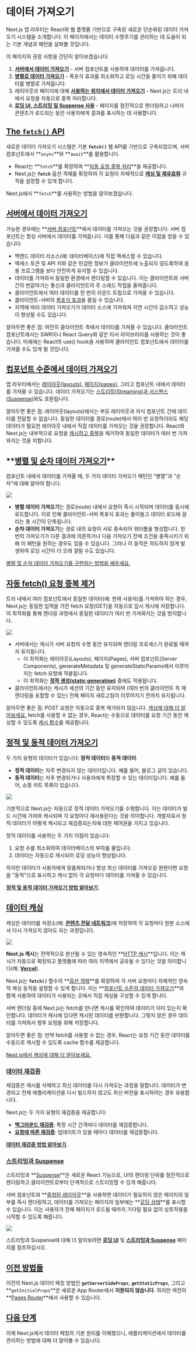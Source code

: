 # 데이터 가져오기

Next.js 앱 라우터는 React와 웹 플랫폼 기반으로 구축된 새로운 단순화된 데이터 가져오기 시스템을 소개합니다. 이 페이지에서는 데이터 수명주기를 관리하는 데 도움이 되는 기본 개념과 패턴을 살펴볼 것입니다.

이 페이지의 권장 사항을 간단히 알아보겠습니다:

1. **[서버에서 데이터 가져오기](https://nextjs.org/docs/app/building-your-application/data-fetching#fetching-data-on-the-server)** - 서버 컴포넌트를 사용하여 데이터를 가져옵니다.
2. **[병렬로 데이터 가져오기](https://nextjs.org/docs/app/building-your-application/data-fetching#parallel-and-sequential-data-fetching)** - 폭포식 효과를 최소화하고 로딩 시간을 줄이기 위해 데이터를 병렬로 가져옵니다.
3. 레이아웃과 페이지에 대해 **[사용하는 위치에서 데이터 가져오기](https://nextjs.org/docs/app/building-your-application/data-fetching#automatic-fetch-request-deduping)** - Next.js는 트리 내에서 요청을 자동으로 중복 처리합니다.
4. **[로딩 UI, 스트리밍 및 Suspense 사용](https://nextjs.org/docs/app/building-your-application/data-fetching#streaming-and-suspense)** - 페이지를 점진적으로 렌더링하고 나머지 콘텐츠가 로드되는 동안 사용자에게 결과를 표시하는 데 사용합니다.

## **[The `fetch()` API](https://nextjs.org/docs/app/building-your-application/data-fetching#the-fetch-api)**

새로운 데이터 가져오기 시스템은 기본 **`fetch()`** 웹 API를 기반으로 구축되었으며, 서버 컴포넌트에서 **`async`**와 **`await`**를 활용합니다.

- React는 **`fetch`**를 확장하여 **[자동 요청 중복 처리](https://nextjs.org/docs/app/building-your-application/data-fetching#automatic-fetch-request-deduping)**을 제공합니다.
- Next.js는 **`fetch`** 옵션 객체를 확장하여 각 요청이 자체적으로 **[캐싱 및 재유효화](https://nextjs.org/docs/app/building-your-application/data-fetching/caching)** 규칙을 설정할 수 있게 합니다.

Next.js에서 **`fetch`**를 사용하는 방법을 알아보겠습니다.

## **[서버에서 데이터 가져오기](https://nextjs.org/docs/app/building-your-application/data-fetching#fetching-data-on-the-server)**

가능한 경우에는 **[서버 컴포넌트](https://nextjs.org/docs/getting-started/react-essentials#server-components)**에서 데이터를 가져오는 것을 권장합니다. 서버 컴포넌트는 항상 서버에서 데이터를 가져옵니다. 이를 통해 다음과 같은 이점을 얻을 수 있습니다:

- 백엔드 데이터 리소스(예: 데이터베이스)에 직접 액세스할 수 있습니다.
- 액세스 토큰 및 API 키와 같은 민감한 정보가 클라이언트에 노출되지 않도록하여 응용 프로그램을 보다 안전하게 유지할 수 있습니다.
- 데이터를 가져와서 동일한 환경에서 렌더링할 수 있습니다. 이는 클라이언트와 서버 간의 번갈아가는 통신과 클라이언트의 주 스레드 작업을 줄여줍니다.
- 클라이언트에서 여러 데이터를 한 번의 라운드 트립으로 가져올 수 있습니다.
- 클라이언트-서버의 [폭포식 효과](https://nextjs.org/docs/app/building-your-application/data-fetching#parallel-and-sequential-data-fetching)을 줄일 수 있습니다.
- 지역에 따라 데이터 가져오기가 데이터 소스에 가까워져 지연 시간이 감소하고 성능이 향상될 수도 있습니다.

알아두면 좋은 점: 여전히 클라이언트 측에서 데이터를 가져올 수 있습니다. 클라이언트 컴포넌트에서는 SWR이나 React Query와 같은 타사 라이브러리를 사용하는 것이 좋습니다. 미래에는 React의 use() hook을 사용하여 클라이언트 컴포넌트에서 데이터를 가져올 수도 있게 될 것입니다.

## **[컴포넌트 수준에서 데이터 가져오기](https://nextjs.org/docs/app/building-your-application/data-fetching#fetching-data-at-the-component-level)**

앱 라우터에서는 [레이아웃(layouts)](https://nextjs.org/docs/app/building-your-application/routing/pages-and-layouts#layouts), [페이지(pages)](https://nextjs.org/docs/app/building-your-application/routing/pages-and-layouts#pages), 그리고 컴포넌트 내에서 데이터를 가져올 수 있습니다. 데이터 가져오기는 [스트리밍(Streaming)과 서스펜스(Suspense)](https://nextjs.org/docs/app/building-your-application/data-fetching#streaming-and-suspense)와도 호환됩니다.

알아두면 좋은 점: 레이아웃(layouts)에서는 부모 레이아웃과 자식 컴포넌트 간에 데이터를 전달할 수 없습니다. 동일한 데이터를 경로(route)에서 여러 번 요청하더라도 해당 데이터가 필요한 레이아웃 내에서 직접 데이터를 가져오는 것을 권장합니다. React와 Next.js는 내부적으로 요청을 [캐시하고 중복](https://nextjs.org/docs/app/building-your-application/data-fetching#automatic-fetch-request-deduping)을 제거하여 동일한 데이터가 여러 번 가져와지는 것을 피합니다.

## \***\*[병렬 및 순차 데이터 가져오기](https://nextjs.org/docs/app/building-your-application/data-fetching#parallel-and-sequential-data-fetching)\*\***

컴포넌트 내에서 데이터를 가져올 때, 두 가지 데이터 가져오기 패턴인 "병렬"과 "순차"에 대해 알아야 합니다.

<img src="./assets/DataFetching/parallel_sequential.PNG">

- **병렬 데이터 가져오기**는 경로(route) 내에서 요청이 즉시 시작되며 데이터를 동시에 로드합니다. 이로 인해 클라이언트-서버 폭포식 효과는 줄어들고 데이터 로드에 걸리는 총 시간이 단축됩니다.
- **순차 데이터 가져오기**는 경로 내의 요청이 서로 종속되어 워터폴을 형성합니다. 한 번의 가져오기가 다른 결과에 의존하거나 다음 가져오기 전에 조건을 충족시키기 위해 이 패턴을 원하는 경우도 있을 수 있습니다. 그러나 이 동작은 의도하지 않게 발생하여 로딩 시간이 더 오래 걸릴 수도 있습니다.

[병렬 및 순차 데이터 가져오기를 구현하는 방법을 배우세요.](https://nextjs.org/docs/app/building-your-application/data-fetching/fetching#data-fetching-patterns)

## **[자동 fetch() 요청 중복 제거](https://nextjs.org/docs/app/building-your-application/data-fetching#automatic-fetch-request-deduping)**

트리 내에서 여러 컴포넌트에서 동일한 데이터(예: 현재 사용자)를 가져와야 하는 경우, Next.js는 동일한 입력을 가진 fetch 요청(GET)을 자동으로 임시 캐시에 저장합니다. 이 최적화를 통해 렌더링 과정에서 동일한 데이터가 여러 번 가져와지는 것을 방지합니다.

<img src="./assets/DataFetching/request_deduping.PNG">

- 서버에서는 캐시가 서버 요청의 수명 동안 유지되며 렌더링 프로세스가 완료될 때까지 유지됩니다.
  - 이 최적화는 레이아웃(Layouts), 페이지(Pages), 서버 컴포넌트(Server Components), generateMetadata 및 generateStaticParams에서 이루어지는 fetch 요청에 적용됩니다.
  - 이 최적화는 **[정적 생성(static generation)](https://nextjs.org/docs/app/building-your-application/rendering#static-rendering)** 중에도 적용됩니다.
- 클라이언트에서는 캐시가 세션의 기간 동안 유지되며 (여러 번의 클라이언트 측 재렌더링을 포함할 수 있는) 전체 페이지 새로고침이 이루어지기 전까지 유지됩니다.

알아두면 좋은 점: POST 요청은 자동으로 중복 제거되지 않습니다. [캐싱에 대해 더 알아보세요.](https://nextjs.org/docs/app/building-your-application/data-fetching/caching)
fetch를 사용할 수 없는 경우, React는 수동으로 데이터를 요청 기간 동안 캐싱할 수 있도록 [캐시 함수](https://nextjs.org/docs/app/building-your-application/data-fetching/caching#react-cache)를 제공합니다.

## **[정적 및 동적 데이터 가져오기](https://nextjs.org/docs/app/building-your-application/data-fetching#static-and-dynamic-data-fetching)**

두 가지 유형의 데이터가 있습니다: **정적 데이터**와 **동적 데이터**.

- **정적 데이터**는 자주 변경되지 않는 데이터입니다. 예를 들어, 블로그 글이 있습니다.
- **동적 데이터**는 자주 변경되거나 사용자에게 특정할 수 있는 데이터입니다. 예를 들어, 쇼핑 카트 목록이 있습니다.

<img src="./assets/DataFetching/static_dynamic.PNG">

기본적으로 Next.js는 자동으로 정적 데이터 가져오기를 수행합니다. 이는 데이터가 빌드 시간에 가져와 캐시되며 각 요청마다 재사용된다는 것을 의미합니다. 개발자로서 정적 데이터가 어떻게 캐시되고 재검증되는지에 대한 제어권을 가지고 있습니다.

정적 데이터를 사용하는 두 가지 이점이 있습니다:

1. 요청 수를 최소화하여 데이터베이스의 부하를 줄입니다.
2. 데이터는 자동으로 캐시되어 로딩 성능이 향상됩니다.

하지만 데이터가 사용자에게 맞춤화되거나 항상 최신 데이터를 가져오길 원한다면 요청을 "동적"으로 표시하고 캐시 없이 각 요청마다 데이터를 가져올 수 있습니다.

**[정적 및 동적 데이터 가져오기 방법 알아보기](https://nextjs.org/docs/app/building-your-application/data-fetching/fetching#static-data-fetching)**.

## **[데이터 캐싱](https://nextjs.org/docs/app/building-your-application/data-fetching#caching-data)**

캐싱은 데이터를 저장소(예: **[콘텐츠 전달 네트워크](https://vercel.com/docs/concepts/edge-network/overview)**)에 저장하여 각 요청마다 원본 소스에서 다시 가져오지 않아도 되는 과정입니다.

<img src="./assets/DataFetching/caching_data.PNG">

**Next.js 캐시**는 전역적으로 분산될 수 있는 영속적인 **[HTTP 캐시](https://developer.mozilla.org/en-US/docs/Web/HTTP/Caching)**입니다. 이는 캐시가 자동으로 확장되고 플랫폼에 따라 여러 지역에서 공유될 수 있다는 것을 의미합니다(예: **[Vercel](https://vercel.com/docs/concepts/next.js/overview)**).

Next.js는 **`fetch()`** 함수의 **[옵션 객체](https://developer.mozilla.org/en-US/docs/Web/API/fetch#:~:text=preflight%20requests.-,cache,-A%20string%20indicating)**를 확장하여 각 서버 요청마다 자체적인 영속적 캐싱 동작을 설정할 수 있게 합니다. 이는 **[컴포넌트 수준의 데이터 가져오기](https://nextjs.org/docs/app/building-your-application/data-fetching#fetching-data-at-the-component-level)**와 함께 사용하여 데이터가 사용되는 곳에서 직접 캐싱을 구성할 수 있게 합니다.

서버 렌더링 중에 Next.js는 fetch를 만나면 캐시를 확인하여 데이터가 이미 있는지 확인합니다. 데이터가 캐시에 있다면 캐시된 데이터를 반환합니다. 그렇지 않은 경우 데이터를 가져와서 향후 요청을 위해 저장합니다.

알아두면 좋은 점: 만약 fetch를 사용할 수 없는 경우, React는 요청 기간 동안 데이터를 수동으로 캐시할 수 있도록 cache 함수를 제공합니다.

[Next.js에서 캐싱에 대해 더 알아보세요.](https://nextjs.org/docs/app/building-your-application/data-fetching/caching)

### **[데이터 재검증](https://nextjs.org/docs/app/building-your-application/data-fetching#revalidating-data)**

재검증은 캐시를 삭제하고 최신 데이터를 다시 가져오는 과정을 말합니다. 데이터가 변경되고 전체 애플리케이션을 다시 빌드하지 않고도 최신 버전을 표시하려는 경우 유용합니다.

Next.js는 두 가지 유형의 재검증을 제공합니다:

- **[백그라운드 재검증](https://nextjs.org/docs/app/building-your-application/data-fetching/revalidating#background-revalidation)**: 특정 시간 간격마다 데이터를 재검증합니다.
- **[요청에 따른 재검증](https://nextjs.org/docs/app/building-your-application/data-fetching/revalidating#on-demand-revalidation)**: 업데이트가 있을 때마다 데이터를 재검증합니다.

**[데이터 재검증 방법 알아보기](https://nextjs.org/docs/app/building-your-application/data-fetching/revalidating)**.

### **[스트리밍과 Suspense](https://nextjs.org/docs/app/building-your-application/data-fetching#streaming-and-suspense)**

스트리밍과 **[Suspense](https://react.dev/reference/react/Suspense)**은 새로운 React 기능으로, UI의 렌더링 단위를 점진적으로 렌더링하고 클라이언트로부터 단계적으로 스트리밍할 수 있게 해줍니다.

서버 컴포넌트와 **[중첩된 레이아웃](https://nextjs.org/docs/app/building-your-application/routing/pages-and-layouts)**을 사용하면 데이터가 필요하지 않은 페이지의 일부를 즉시 렌더링하고, 데이터를 가져오는 페이지의 일부에는 **[로딩 상태](https://nextjs.org/docs/app/building-your-application/routing/loading-ui-and-streaming)**를 표시할 수 있습니다. 이는 사용자가 전체 페이지가 로드될 때까지 기다릴 필요 없이 상호작용을 시작할 수 있도록 해줍니다.

<img src="./assets/DataFetching/streaming_suspense.PNG">

스트리밍과 Suspense에 대해 더 알아보려면 **[로딩 UI](https://nextjs.org/docs/app/building-your-application/routing/loading-ui-and-streaming)** 및 **[스트리밍과 Suspense](https://nextjs.org/docs/app/building-your-application/data-fetching#streaming-and-suspense)** 페이지를 참조하십시오.

## **[이전 방법들](https://nextjs.org/docs/app/building-your-application/data-fetching#old-methods)**

이전의 Next.js 데이터 페칭 방법인 **`getServerSideProps`**, **`getStaticProps`**, 그리고 **`getInitialProps`**은 새로운 App Router에서 **지원되지 않습니다**. 하지만 여전히 **[Pages Router](https://nextjs.org/docs/pages/building-your-application/data-fetching)**에서 사용할 수 있습니다.

## **[다음 단계](https://nextjs.org/docs/app/building-your-application/data-fetching#next-steps)**

이제 Next.js에서 데이터 페칭의 기본 원리를 이해했으니, 애플리케이션에서 데이터를 관리하는 방법에 대해 더 알아볼 수 있습니다:
